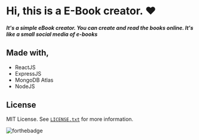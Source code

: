 # Hi, this is a E-Book creator. ❤️
##### It's a simple eBook creator. You can create and read the books online. It's like a small social media of e-books

## Made with,
- ReactJS
- ExpressJS
- MongoDB Atlas
- NodeJS 


## License
MIT License. See  [`LICENSE.txt`](https://github.com/OmkarKamble1/Result-Management/blob/main/LICENSE.txt) for more information.

![forthebadge](http://forthebadge.com/images/badges/built-with-love.svg)
